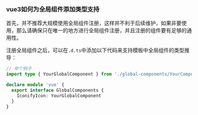 ### vue3如何为全局组件添加类型支持

首先，并不推荐大规模使用全局组件注册，这样并不利于后续维护，如果非要使用，那么请确保只在唯一的地方进行全局组件注册，并且注册的组件要有足够的通用性。

注册全局组件之后，可以在`.d.ts`中添加以下代码来支持模板中全局组件的类型推导：

```typescript
// 举个例子
import type { YourGlobalComponent } from './global-components/YourComponent.vue'

declare module 'vue' {
  export interface GlobalComponents {
    IconifyIcon: YourGlobalComponent
  }
}
```
